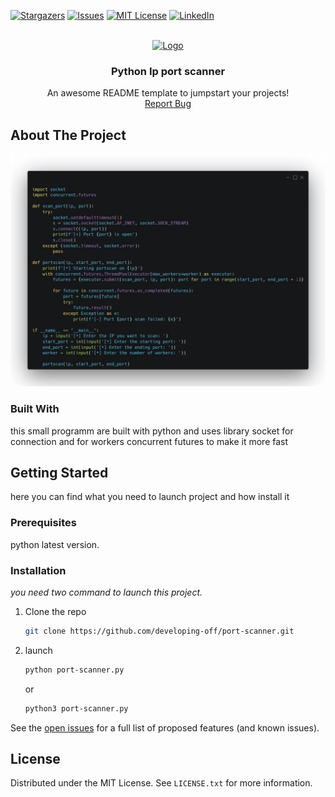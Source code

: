 <!-- Improved compatibility of back to top link: See: https://github.com/othneildrew/Best-README-Template/pull/73 -->
<a name="readme-top"></a>


[![Stargazers][stars-shield]][stars-url]
[![Issues][issues-shield]][issues-url]
[![MIT License][license-shield]][license-url]
[![LinkedIn][linkedin-shield]][linkedin-url]



<!-- PROJECT LOGO -->
<br />
<div align="center">
  <a href="https://github.com/othneildrew/Best-README-Template">
    <img src="https://th.bing.com/th/id/OIP.BShwVsCphhSPIxRFbDK3rgHaHa?rs=1&pid=ImgDetMain" alt="Logo" width="80" height="80">
  </a>

  <h3 align="center">Python Ip port scanner</h3>

  <p align="center">
    An awesome README template to jumpstart your projects!
    <br />
    <a href="https://github.com/developing-off/port-scanner/issues">Report Bug</a>
  </p>
</div>





<!-- ABOUT THE PROJECT -->
## About The Project

[![Product Name Screen Shot][product-screenshot]](https://example.com)







### Built With

this small programm are built with python and uses library socket for connection and for workers concurrent futures to make it more fast








<!-- GETTING STARTED -->
## Getting Started

here you can find what you need to launch project and how install it

### Prerequisites

python latest version.


### Installation

_you need two command to launch this project._


1. Clone the repo
   ```sh
   git clone https://github.com/developing-off/port-scanner.git
   ```
3. launch 
   ```sh
   python port-scanner.py
   ```
   or
   ```sh
   python3 port-scanner.py
   ```









See the [open issues](https://github.com/developing-off/port-scanner/issues) for a full list of proposed features (and known issues).







<!-- LICENSE -->
## License

Distributed under the MIT License. See `LICENSE.txt` for more information.











<!-- MARKDOWN LINKS & IMAGES -->
<!-- https://www.markdownguide.org/basic-syntax/#reference-style-links -->
[contributors-shield]: https://img.shields.io/github/contributors/othneildrew/Best-README-Template.svg?style=for-the-badge
[contributors-url]: https://github.com/developing-off/port-scanner/graphs/contributors
[stars-shield]: https://img.shields.io/github/stars/othneildrew/Best-README-Template.svg?style=for-the-badge
[stars-url]: https://github.com/developing-off/port-scanner/stargazers
[issues-shield]: https://img.shields.io/github/issues/othneildrew/Best-README-Template.svg?style=for-the-badge
[issues-url]: https://github.com/developing-off/port-scanner/issues
[license-shield]: https://img.shields.io/github/license/othneildrew/Best-README-Template.svg?style=for-the-badge
[license-url]: https://github.com/developing-off/port-scanner/blob/main/LICENSE
[linkedin-shield]: https://img.shields.io/badge/-LinkedIn-black.svg?style=for-the-badge&logo=linkedin&colorB=555
[linkedin-url]: https://dz.linkedin.com/in/younesarni
[product-screenshot]: carbon.png
